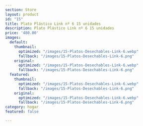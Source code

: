 ```yaml
---
section: Store
layout: product
id: "15"
title: Plato Plástico Link nº 6 15 unidades
description: Plato Plástico Link nº 6 15 unidades
price: '480.00'
images:
  default:
    thumbnail:
      optimized: "/images/15-Platos-Desechables-Link-6.webp"
      fallback: "/images/15-Platos-Desechables-Link-6.png"
    original:
      optimized: "/images/15-Platos-Desechables-Link-6.webp"
      fallback: "/images/15-Platos-Desechables-Link-6.png"
  featured:
    thumbnail:
      optimized: "/images/15-Platos-Desechables-Link-6.webp"
      fallback: "/images/15-Platos-Desechables-Link-6.png"
    original:
      optimized: "/images/15-Platos-Desechables-Link-6.webp"
      fallback: "/images/15-Platos-Desechables-Link-6.png"
category: hogar
featured: false

---
```

